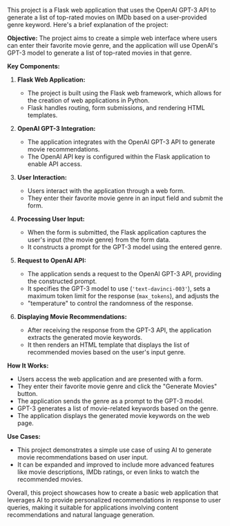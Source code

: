 This project is a Flask web application that uses the OpenAI GPT-3 API to generate a list of top-rated movies on IMDb based on a user-provided genre keyword.
Here's a brief explanation of the project:

**Objective:**
The project aims to create a simple web interface where users can enter their favorite movie genre, and the application will use OpenAI's GPT-3 model to 
generate a list of top-rated movies in that genre.

**Key Components:**

1. **Flask Web Application:**
   - The project is built using the Flask web framework, which allows for the creation of web applications in Python.
   - Flask handles routing, form submissions, and rendering HTML templates.

2. **OpenAI GPT-3 Integration:**
   - The application integrates with the OpenAI GPT-3 API to generate movie recommendations.
   - The OpenAI API key is configured within the Flask application to enable API access.

3. **User Interaction:**
   - Users interact with the application through a web form.
   - They enter their favorite movie genre in an input field and submit the form.

4. **Processing User Input:**
   - When the form is submitted, the Flask application captures the user's input (the movie genre) from the form data.
   - It constructs a prompt for the GPT-3 model using the entered genre.

5. **Request to OpenAI API:**
   - The application sends a request to the OpenAI GPT-3 API, providing the constructed prompt.
   - It specifies the GPT-3 model to use (`'text-davinci-003'`), sets a maximum token limit for the response (`max_tokens`), and adjusts the
   - "temperature" to control the randomness of the response.

6. **Displaying Movie Recommendations:**
   - After receiving the response from the GPT-3 API, the application extracts the generated movie keywords.
   - It then renders an HTML template that displays the list of recommended movies based on the user's input genre.

**How It Works:**
   - Users access the web application and are presented with a form.
   - They enter their favorite movie genre and click the "Generate Movies" button.
   - The application sends the genre as a prompt to the GPT-3 model.
   - GPT-3 generates a list of movie-related keywords based on the genre.
   - The application displays the generated movie keywords on the web page.

**Use Cases:**
   - This project demonstrates a simple use case of using AI to generate movie recommendations based on user input.
   - It can be expanded and improved to include more advanced features like movie descriptions, IMDb ratings, or even links to watch the recommended movies.

Overall, this project showcases how to create a basic web application that leverages AI to provide personalized recommendations in response to user
queries, making it suitable for applications involving content recommendations and natural language generation.
